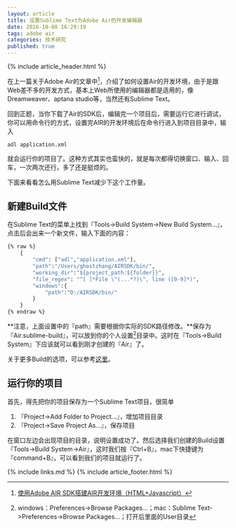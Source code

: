 ```yaml
---
layout: article
title: 设置Sublime Text为Adobe Air的开发编辑器
date: 2016-10-08 16:29:19
tags: adobe air
categories: 技术研究
published: true
---
```


{% include article_header.html %}

在上一篇关于Adobe Air的文章中[^1]，介绍了如何设置Air的开发环境，由于是跟Web差不多的开发方式，基本上Web所使用的编辑器都是适用的，像Dreamweaver、aptana studio等，当然还有Sublime Text。

回到正题，当你下载了Air的SDK后，编辑完一个项目后，需要运行它进行调试，你可以用命令行的方式，设置完AIR的开发环境后在命令行进入到项目目录中，输入

`adl application.xml`

就会运行你的项目了。这种方式其实也蛮快的，就是每次都得切换窗口、输入、回车，一次两次还行，多了还是挺烦的。

下面来看看怎么用Sublime Text减少下这个工作量。

## 新建Build文件

在Sublime Text的菜单上找到『Tools-\>Build System-\>New Build System…』，点击后会出来一个新文件，输入下面的内容：

```cmd
{% raw %}
    {
        "cmd": ["adl","application.xml"],
        "path":"/Users/ghostzhang/AIRSDK/bin/",
        "working_dir":"${project_path:${folder}}",
        "file_regex": "^[ ]*File \"(...*?)\", line ([0-9]*)",
        "windows":{
            "path":"D:/AIRSDK/bin/"
        }
    }
{% endraw %}
```

**注意，上面设置中的『path』需要根据你实际的SDK路径修改。**保存为『Air.sublime-build』，可以放到你的个人设置[^2]目录中。这时在『Tools->Build System』下应该就可以看到刚才创建的『Air』了。

关于更多Build的选项，可以参考[这里](http://sublime-text.readthedocs.io/en/latest/reference/build_systems.html)。

## 运行你的项目

首先，得先把你的项目保存为一个Sublime Text项目，很简单

1. 『Project->Add Folder to Project…』，增加项目目录
2. 『Project->Save Project As…』，保存项目

在窗口左边会出现项目的目录，说明设置成功了。然后选择我们创建的Build设置『Tools->Build System->Air』，这时我们按『<key>Ctrl+B</key>』，mac下快捷键为『<key>command+B</key>』，可以看到我们的项目就运行了。

[^1]:   [使用Adobe AIR SDK搭建AIR开发环境（HTML+Javascript）](http://blog.cssforest.org/2013/03/16/%E4%BD%BF%E7%94%A8Adobe-AIR-SDK%E6%90%AD%E5%BB%BAAIR%E5%BC%80%E5%8F%91%E7%8E%AF%E5%A2%83-HTML+Javascript.html)

[^2]:   windows：Preferences->Browse Packages…；mac：Sublime Text->Preferences->Browse Packages…；打开后里面的User目录

{% include links.md %}
{% include article_footer.html %}